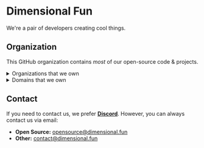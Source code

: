 # Dimensional Fun

We're a pair of developers creating cool things.

## Organization

This GitHub organization contains _most_ of our open-source code & projects. 

<details>
  <summary>Organizations that we own</summary>

  - [**KyuDiscord**](https://github.com/KyuDiscord): Home of the Kyu Discord Bot.
  - [**KeiryoJS**](https://github.com/KeiryoJS): A distributed nodejs discord library.
  - [**lavaclient**](https://github.com/lavaclient): Home of lavaclient & lavadeno.
  - [**dimensional-archive**](https://github.com/dimensional-archive): Old/archived projects.
  - [**krypton-lib**](https://github.com/krypton-lib): An audio player library for discord.
  - 🪦 [**SpaceDiscord**](https://github.com/SpaceDiscord)
  - 🪦 [**mixtape-bot**](https://github.com/mixtape-bot)
  - 🪦 [**mixtape-oss**](https://github.com/mixtape-oss)
  - 🪦 [**kyflx**](https://github.com/kyflx)

</details>

<details>
  <summary>Domains that we own</summary>
  
  - **kyubot.app**
  - **dimensional.fun**
  
</details>

## Contact

If you need to contact us, we prefer [**Discord**](https://discord.gg/8R4d8RydT4). However, you can always contact us via email:

- **Open Source:** opensource@dimensional.fun
- **Other:** contact@dimensional.fun
